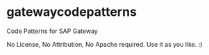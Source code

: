 # gatewaycodepatterns
Code Patterns for SAP Gateway

No License, No Attribution, No Apache required. Use it as you like. :)

